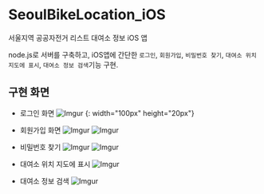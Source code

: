 # SeoulBikeLocation_iOS

서울지역 공공자전거 리스트 대여소 정보 iOS 앱


node.js로 서버를 구축하고,
iOS앱에 간단한 `로그인`, `회원가입`, `비밀번호 찾기`, `대여소 위치 지도에 표시`, `대여소 정보 검색`기능 구현.

## 구현 화면

* 로그인 화면
![Imgur](https://i.imgur.com/vUV8NSL.png) {: width="100px" height="20px"}

* 회원가입 화면
![Imgur](https://i.imgur.com/54UJCZl.png)
![Imgur](https://i.imgur.com/fN0DgYK.png)

* 비밀번호 찾기
![Imgur](https://i.imgur.com/53O1Lc8.png)
![Imgur](https://i.imgur.com/5uN7fAy.png)

* 대여소 위치 지도에 표시
![Imgur](https://i.imgur.com/cP59Iew.png)

* 대여소 정보 검색
![Imgur](https://i.imgur.com/RW2HbmQ.png)
